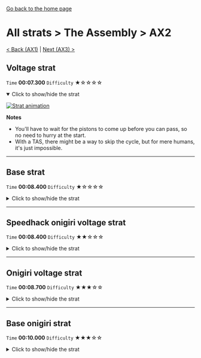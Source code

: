 [Go back to the home page](https://github.com/Doublevil/scbspeedrun)

# All strats > The Assembly > AX2

[< Back (AX1)](https://github.com/Doublevil/scbspeedrun/blob/main/levels/all_lvl/A/AX1.md) | [Next (AX3) >](https://github.com/Doublevil/scbspeedrun/blob/main/levels/all_lvl/A/AX3.md)

## Voltage strat

`Time` **00:07.300** `Difficulty` ★☆☆☆☆
<details open>
  <summary>Click to show/hide the strat</summary>

  [![Strat animation](https://github.com/Doublevil/scbspeedrun/blob/main/media/levels/A/AX2_VoltageStrat.webp)](https://github.com/Doublevil/scbspeedrun/blob/main/media/levels/A/AX2_VoltageStrat.mp4?raw=true)

  **Notes**
  - You'll have to wait for the pistons to come up before you can pass, so no need to hurry at the start.
  - With a TAS, there might be a way to skip the cycle, but for mere humans, it's just impossible.
</details>

---
## Base strat

`Time` **00:08.400** `Difficulty` ★☆☆☆☆
<details>
  <summary>Click to show/hide the strat</summary>

  [![Strat animation](https://github.com/Doublevil/scbspeedrun/blob/main/media/levels/A/AX2_Strat.webp)](https://github.com/Doublevil/scbspeedrun/blob/main/media/levels/A/AX2_Strat.mp4?raw=true)
</details>

---
## Speedhack onigiri voltage strat

`Time` **00:08.400** `Difficulty` ★★☆☆☆
<details>
  <summary>Click to show/hide the strat</summary>

  [![Strat animation](https://github.com/Doublevil/scbspeedrun/blob/main/media/levels/A/AX2_S_OnigiriVoltage.webp)](https://github.com/Doublevil/scbspeedrun/blob/main/media/levels/A/AX2_S_OnigiriVoltage.mp4?raw=true)
</details>

---
## Onigiri voltage strat

`Time` **00:08.700** `Difficulty` ★★★☆☆
<details>
  <summary>Click to show/hide the strat</summary>

  [![Strat animation](https://github.com/Doublevil/scbspeedrun/blob/main/media/levels/A/AX2_VoltageOnigiri.webp)](https://github.com/Doublevil/scbspeedrun/blob/main/media/levels/A/AX2_VoltageOnigiri.mp4?raw=true)

  **Notes**
  - Voltage can be hard to control in these tight spaces, but this should rarely causes big time losses.
</details>

---
## Base onigiri strat

`Time` **00:10.000** `Difficulty` ★★★☆☆
<details>
  <summary>Click to show/hide the strat</summary>

  [![Strat animation](https://github.com/Doublevil/scbspeedrun/blob/main/media/levels/A/AX2_OnigiriStrat.webp)](https://github.com/Doublevil/scbspeedrun/blob/main/media/levels/A/AX2_OnigiriStrat.mp4?raw=true)

  **Notes**
  - Skipping the piston cycle here is a bit tight, but not that hard with training.
  - You can wait for the cycle if you prefer to play it safe, for a cost of around 2 seconds.
</details>
